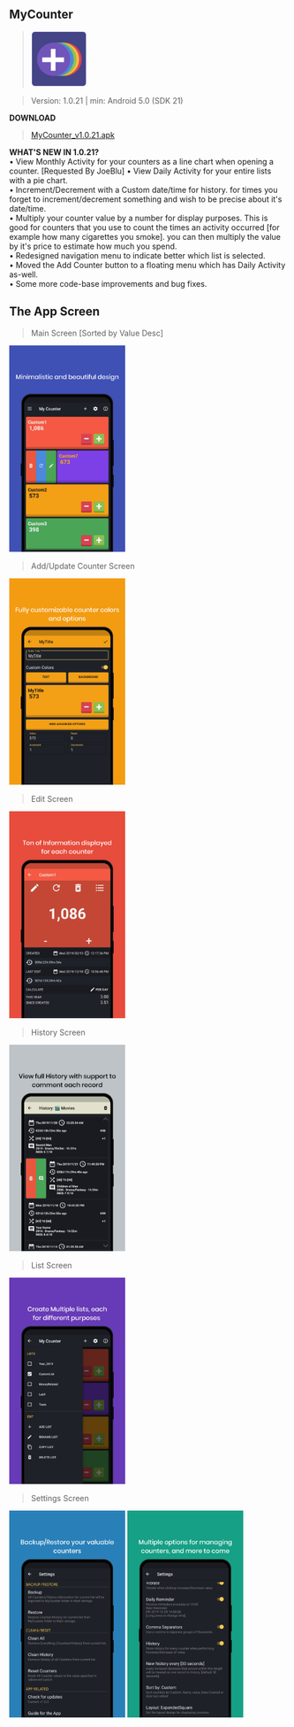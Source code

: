 MyCounter
------------
> <img  alt="Logo" src="Images/MyCounter.png" width="100" />

> Version: 1.0.21 | min: Android 5.0 (SDK 21)

**DOWNLOAD**
> [MyCounter_v1.0.21.apk](https://play.google.com/store/apps/details?id=com.dev.hazhanjalal.mycounter)


**WHAT'S NEW IN 1.0.21?** <br>
• View Monthly Activity for your counters as a line chart when opening a counter. [Requested By JoeBlu]
• View Daily Activity for your entire lists with a pie chart.<br>
• Increment/Decrement with a Custom date/time for history. for times you forget to increment/decrement something and wish to be precise about it's date/time.<br>
• Multiply your counter value by a number for display purposes. This is good for counters that you use to count the times an activity occurred  [for example how many cigarettes you smoke]. you can then multiply the value by it's price to estimate how much you spend.<br>
• Redesigned navigation menu to indicate better which list is selected.<br>
• Moved the Add Counter button to a floating menu which has Daily Activity as-well.<br>
• Some more code-base improvements  and bug fixes.<br>


The App Screen
----------------

> Main Screen [Sorted by Value Desc]
<img alt="Main Screen" src="Images/Main.png" width="210" />

> Add/Update Counter Screen
<img  alt="Add/Update" src="Images/Add-Update.png" width="210" />
      
> Edit Screen
<img  alt="Edit" src="Images/Edit.png" width="210" />
	
> History Screen
<img alt="Main" src="Images/History.png" width="210" />

> List Screen
<img  alt="List" src="Images/List.png" width="210"/>
       		
> Settings Screen
<img  alt="Settings" src="Images/Settings-1.png" width="210" /> 
<img  alt="About" src="Images/Settings-2.png" width="210" /> 
